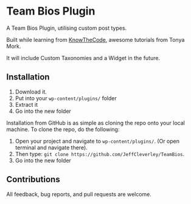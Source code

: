 # Team Bios Plugin

A Team Bios Plugin, utilising custom post types.  

Built while learning from [KnowTheCode](https://knowthecode.io/), awesome tutorials from Tonya Mork.

It will include Custom Taxonomies and a Widget in the future.


## Installation

1. Download it.
2. Put into your `wp-content/plugins/` folder
3. Extract it
4. Go into the new folder

Installation from GitHub is as simple as cloning the repo onto your local machine.  To clone the repo, do the following:

1. Open your project and navigate to `wp-content/plugins/`. (Or open terminal and navigate there).
2. Then type: `git clone https://github.com/JeffCleverley/TeamBios`.
3. Go into the new folder

## Contributions

All feedback, bug reports, and pull requests are welcome.
